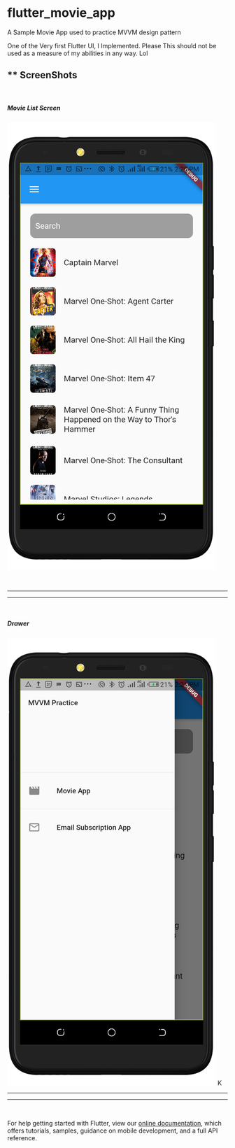 # flutter_movie_app

A Sample Movie App used to practice MVVM design pattern

One of the Very first Flutter UI, I Implemented. Please This should not be used as a measure of my abilities in any way. Lol

<h2> ** ScreenShots </h2>
<br>
<h5> Movie List Screen </h5>

![Movie List Screen](/screenshots/Movie_List_Screen.png)

<br><hr><hr><br>
<h5> Drawer </h5>

![Drawer](/screenshots/drawer.png)
K
<br><hr><hr><br>



For help getting started with Flutter, view our
[online documentation](https://flutter.dev/docs), which offers tutorials,
samples, guidance on mobile development, and a full API reference.
